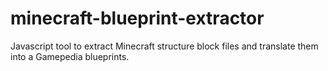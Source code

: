 # minecraft-blueprint-extractor
Javascript tool to extract Minecraft structure block files and translate them into a Gamepedia blueprints.

##
